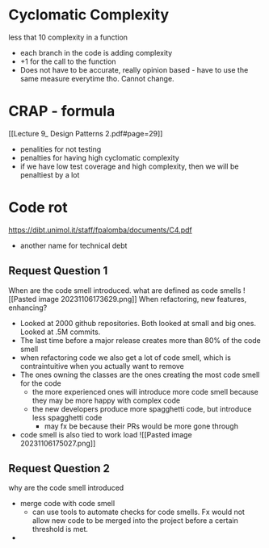 # Cyclomatic Complexity
less that 10 complexity in a function
- each branch in the code is adding complexity
- +1 for the call to the function
- Does not have to be accurate, really opinion based - have to use the same measure everytime tho. Cannot change.

# CRAP - formula
[[Lecture 9_ Design Patterns 2.pdf#page=29]]
- penalities for not testing
- penalties for having high cyclomatic complexity
- if we have low test coverage and high complexity, then we will be penaltiest by a lot
# Code rot
 https://dibt.unimol.it/staff/fpalomba/documents/C4.pdf
- another name for technical debt
## Request Question 1
When are the code smell introduced.
what are defined as code smells
![[Pasted image 20231106173629.png]]
When refactoring, new features, enhancing?

- Looked at 2000 github repositories. Both looked at small and big ones. Looked at .5M commits.
- The last time before a major release creates more than 80% of the code smell
- when refactoring code we also get a lot of code smell, which is contraintuitive when you actually want to remove
- The ones owning the classes are the ones creating the most code smell for the code
	- the more experienced ones will introduce more code smell because they may be more happy with complex code
	- the new developers produce more spagghetti code, but introduce less spagghetti code
		- may fx be because their PRs would be more gone through
- code smell is also tied to work load
![[Pasted image 20231106175027.png]]
## Request Question 2
why are the code smell introduced
- merge code with code smell
	- can use tools to automate checks for code smells. Fx would not allow new code to be merged into the project before a certain threshold is met.
- 
